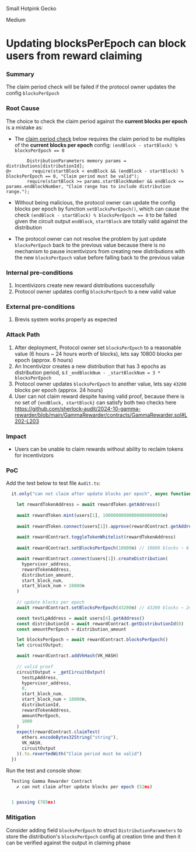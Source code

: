 Small Hotpink Gecko

Medium

# Updating blocksPerEpoch can block users from reward claiming

### Summary

The claim period check will be failed if the protocol owner updates the config `blocksPerEpoch`

### Root Cause

The choice to check the claim period against the **current blocks per epoch** is a mistake as:
- The [claim period check](https://github.com/sherlock-audit/2024-10-gamma-rewarder/blob/main/GammaRewarder/contracts/GammaRewarder.sol#L202-L203) below requires the claim period to be multiples of the **current blocks per epoch** config: `(endBlock - startBlock) % blocksPerEpoch == 0`

```solidity
        DistributionParameters memory params = distributions[distributionId];
@>        require(startBlock < endBlock && (endBlock - startBlock) % blocksPerEpoch == 0, "Claim period must be valid");
        require(startBlock >= params.startBlockNumber && endBlock <= params.endBlockNumber, "Claim range has to include distribution range.");
```

- Without being malicious, the protocol owner can update the config blocks per epoch by function `setBlocksPerEpoch()`, which can cause the check `(endBlock - startBlock) % blocksPerEpoch == 0` to be failed given the circuit output `endBlock`, `startBlock` are totally valid against the distribution

- The protocol owner can not resolve the problem by just update `blocksPerEpoch` back to the previous value because there is no mechanism to pause incentivizors from creating new distributions with the new `blocksPerEpoch` value before falling back to the previous value

### Internal pre-conditions

1. Incentivizors create new reward distributions successfully
2. Protocol owner updates config `blocksPerEpoch` to a new valid value

### External pre-conditions

1. Brevis system works properly as expected

### Attack Path

1. After deployment, Protocol owner set `blocksPerEpoch` to a reasonable value (6 hours ~ 24 hours worth of blocks), lets say 10800 blocks per epoch (approx. 6 hours)
2. An Incentivizor creates a new distribution that has 3 epochs as distribution period, s.t `_endBlockNum - _startBlockNum = 3 * blocksPerEpoch`
3. Protocol owner updates `blocksPerEpoch` to another value, lets say `43200` blocks per epoch (approx. 24 hours)
4. User can not claim reward despite having valid proof, because there is no set of `{endBlock, startBlock}` can satisfy both two checks here 
https://github.com/sherlock-audit/2024-10-gamma-rewarder/blob/main/GammaRewarder/contracts/GammaRewarder.sol#L202-L203

### Impact

- Users can be unable to claim rewards without ability to reclaim tokens for incentivizors

### PoC

Add the test below to test file `Audit.ts`:

```javascript
  it.only("can not claim after update blocks per epoch", async function() {

    let rewardTokenAddress = await rewardToken.getAddress()
    
    await rewardToken.mint(users[1], 10000000000000000000000n)
    
    await rewardToken.connect(users[1]).approve(rewardContract.getAddress(), 10000000000000000000000n)
    
    await rewardContract.toggleTokenWhitelist(rewardTokenAddress)
    
    await rewardContract.setBlocksPerEpoch(10800n) // 10800 blocks ~ 6 hours

    await rewardContract.connect(users[1]).createDistribution(
      hypervisor_address,
      rewardTokenAddress,
      distribution_amount,
      start_block_num,
      start_block_num + 10800n
    )
    
    // update blocks per epoch
    await rewardContract.setBlocksPerEpoch(43200n) // 43200 blocks ~ 24 hours

    const testLpAddress = await users[4].getAddress()
    const distributionId = await rewardContract.getDistributionId(0)
    const amountPerEpoch = distribution_amount

    let blocksPerEpoch = await rewardContract.blocksPerEpoch()
    let circuitOutput;

    await rewardContract.addVkHash(VK_HASH)
   
    // valid proof
    circuitOutput = _getCircuitOutput(
      testLpAddress, 
      hypervisor_address, 
      0, 
      start_block_num,
      start_block_num + 10800n, 
      distributionId, 
      rewardTokenAddress, 
      amountPerEpoch, 
      1000
    )
    expect(rewardContract.claimTest(
      ethers.encodeBytes32String("string"),
      VK_HASH,
      circuitOutput
    )).to.revertedWith("Claim period must be valid")
  })
```
Run the test and console show:
```javascript
  Testing Gamma Rewarder Contract
    ✔ can not claim after update blocks per epoch (52ms)


  1 passing (785ms)
```

### Mitigation

Consider adding field `blocksPerEpoch` to struct `DistributionParameters` to store the distribution's `blocksPerEpoch` config at creation time and then it can be verified against the output in claiming phase
